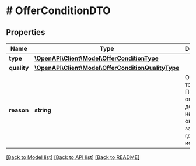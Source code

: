 # # OfferConditionDTO

## Properties

Name | Type | Description | Notes
------------ | ------------- | ------------- | -------------
**type** | [**\OpenAPI\Client\Model\OfferConditionType**](OfferConditionType.md) |  | [optional]
**quality** | [**\OpenAPI\Client\Model\OfferConditionQualityType**](OfferConditionQualityType.md) |  | [optional]
**reason** | **string** | Описание товара. Подробно опишите дефекты, насколько они заметны и где их искать. | [optional]

[[Back to Model list]](../../README.md#models) [[Back to API list]](../../README.md#endpoints) [[Back to README]](../../README.md)
